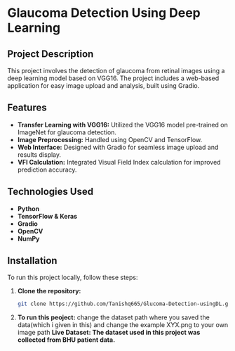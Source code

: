 # Glaucoma Detection Using Deep Learning

## Project Description
This project involves the detection of glaucoma from retinal images using a deep learning model based on VGG16. The project includes a web-based application for easy image upload and analysis, built using Gradio.

## Features
- **Transfer Learning with VGG16:** Utilized the VGG16 model pre-trained on ImageNet for glaucoma detection.
- **Image Preprocessing:** Handled using OpenCV and TensorFlow.
- **Web Interface:** Designed with Gradio for seamless image upload and results display.
- **VFI Calculation:** Integrated Visual Field Index calculation for improved prediction accuracy.

## Technologies Used
- **Python**
- **TensorFlow & Keras**
- **Gradio**
- **OpenCV**
- **NumPy**

## Installation

To run this project locally, follow these steps:

1. **Clone the repository:**
   ```bash
   git clone https://github.com/Tanishq665/Glucoma-Detection-usingDL.git

2. **To run this peoject:**
   change the dataset path where you saved the data(which i given in this)
   and change the example XYX.png to your own image path
   **Live Dataset: The dataset used in this project was collected from BHU patient data.**
